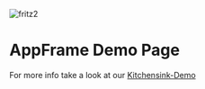 ![fritz2](https://www.fritz2.dev/images/fritz2_logo_grey.png)

# AppFrame Demo Page

For more info take a look at our [Kitchensink-Demo](https://components.fritz2.dev/#Welcome)